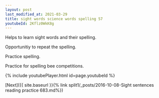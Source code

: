 ```yaml
---
layout: post
last_modified_at: 2021-03-29
title: sight words science words spelling 57
youtubeId: 2Kflz0WkK8g
---
```

 
 
Helps to learn sight words and their spelling.

Opportunitiy to repeat the spelling. 

Practice spelling. 
 
Practice for spelling bee competitions. 
 
{% include youtubePlayer.html id=page.youtubeId %}
 
 

[Next]({{ site.baseurl }}{% link  split1/_posts/2016-10-08-Sight sentences reading practice 683.md%})
 
